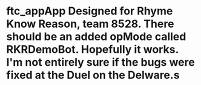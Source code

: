 # ftc_appApp Designed for Rhyme Know Reason, team 8528. There should be an added opMode called RKRDemoBot. Hopefully it works. I'm not entirely sure if the bugs were fixed at the Duel on the Delware.s